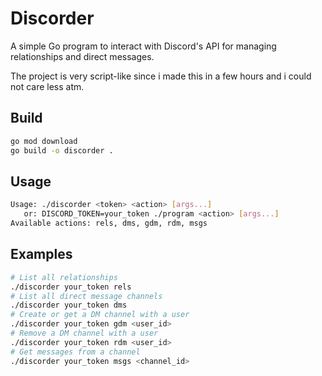 # Discorder

A simple Go program to interact with Discord's API for managing relationships and direct messages.

The project is very script-like since i made this in a few hours and i could not care less atm.

## Build

```bash
go mod download
go build -o discorder .
```

## Usage

```bash
Usage: ./discorder <token> <action> [args...]
   or: DISCORD_TOKEN=your_token ./program <action> [args...]
Available actions: rels, dms, gdm, rdm, msgs
```

## Examples

```bash
# List all relationships
./discorder your_token rels
# List all direct message channels
./discorder your_token dms
# Create or get a DM channel with a user
./discorder your_token gdm <user_id>
# Remove a DM channel with a user
./discorder your_token rdm <user_id>
# Get messages from a channel
./discorder your_token msgs <channel_id>
```
